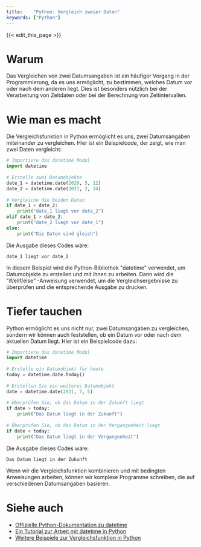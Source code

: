 ```yaml
---
title:    "Python: Vergleich zweier Daten"
keywords: ["Python"]
---
```


{{< edit_this_page >}}

# Warum

Das Vergleichen von zwei Datumsangaben ist ein häufiger Vorgang in der Programmierung, da es uns ermöglicht, zu bestimmen, welches Datum vor oder nach dem anderen liegt. Dies ist besonders nützlich bei der Verarbeitung von Zeitdaten oder bei der Berechnung von Zeitintervallen.

# Wie man es macht

Die Vergleichsfunktion in Python ermöglicht es uns, zwei Datumsangaben miteinander zu vergleichen. Hier ist ein Beispielcode, der zeigt, wie man zwei Daten vergleicht:

``` Python
# Importiere das datetime Modul
import datetime
 
# Erstelle zwei Datumobjekte
date_1 = datetime.date(2020, 5, 12)
date_2 = datetime.date(2021, 2, 24)
 
# Vergleiche die beiden Daten
if date_1 < date_2:
    print("date_1 liegt vor date_2")
elif date_1 > date_2:
    print("date_2 liegt vor date_1")
else:
    print("Die Daten sind gleich")
```

Die Ausgabe dieses Codes wäre:

```
date_1 liegt vor date_2
```

In diesem Beispiel wird die Python-Bibliothek "datetime" verwendet, um Datumobjekte zu erstellen und mit ihnen zu arbeiten. Dann wird die "if/elif/else" -Anweisung verwendet, um die Vergleichsergebnisse zu überprüfen und die entsprechende Ausgabe zu drucken.

# Tiefer tauchen

Python ermöglicht es uns nicht nur, zwei Datumsangaben zu vergleichen, sondern wir können auch feststellen, ob ein Datum vor oder nach dem aktuellen Datum liegt. Hier ist ein Beispielcode dazu:

``` Python
# Importiere das datetime Modul
import datetime
 
# Erstelle ein Datumobjekt für heute
today = datetime.date.today()
 
# Erstellen Sie ein weiteres Datumobjekt
date = datetime.date(2021, 7, 5)
 
# Überprüfen Sie, ob das Datum in der Zukunft liegt
if date > today:
    print("Das Datum liegt in der Zukunft")
 
# Überprüfen Sie, ob das Datum in der Vergangenheit liegt
if date < today:
    print("Das Datum liegt in der Vergangenheit")
```

Die Ausgabe dieses Codes wäre:

```
Das Datum liegt in der Zukunft
```

Wenn wir die Vergleichsfunktion kombinieren und mit bedingten Anweisungen arbeiten, können wir komplexe Programme schreiben, die auf verschiedenen Datumsangaben basieren.

# Siehe auch

- [Offizielle Python-Dokumentation zu datetime](https://docs.python.org/de/3/library/datetime.html)
- [Ein Tutorial zur Arbeit mit datetime in Python](https://www.datacamp.com/community/tutorials/python-datetime-tutorial)
- [Weitere Beispiele zur Vergleichsfunktion in Python](https://thepythonguru.com/python-built-in-functions/comparison-operators/)